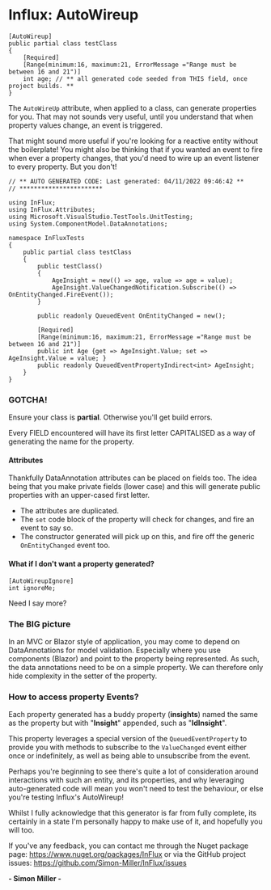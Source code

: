 ﻿# Influx: AutoWireup

```
[AutoWireup]
public partial class testClass
{
    [Required]
    [Range(minimum:16, maximum:21, ErrorMessage ="Range must be between 16 and 21")]
    int age; // ** all generated code seeded from THIS field, once project builds. **
}
```

The ```AutoWireUp``` attribute, when applied to a class, can generate properties for you.
That may not sounds very useful, until you understand that when property values change,
an event is triggered.

That might sound more useful if you're looking for a reactive entity without the boilerplate!
You might also be thinking that if you wanted an event to fire when ever a property changes,
that you'd need to wire up an event listener to every property.
But you don't!

```
// ** AUTO GENERATED CODE: Last generated: 04/11/2022 09:46:42 **
// ***********************

using InFlux;
using InFlux.Attributes;
using Microsoft.VisualStudio.TestTools.UnitTesting;
using System.ComponentModel.DataAnnotations;

namespace InFluxTests 
{
	public partial class testClass
	{
		public testClass()
		{
			AgeInsight = new(() => age, value => age = value);
			AgeInsight.ValueChangedNotification.Subscribe(() => OnEntityChanged.FireEvent());
		}

		public readonly QueuedEvent OnEntityChanged = new();

		[Required]
		[Range(minimum:16, maximum:21, ErrorMessage ="Range must be between 16 and 21")]
		public int Age {get => AgeInsight.Value; set => AgeInsight.Value = value; }
		public readonly QueuedEventPropertyIndirect<int> AgeInsight;
	}
}
```

### GOTCHA!
Ensure your class is **partial**.  Otherwise you'll get build errors.

Every FIELD encountered will have its first letter CAPITALISED as a way of generating
the name for the property.

#### Attributes
Thankfully DataAnnotation attributes can be placed on fields too.
The idea being that you make private fields (lower case) and this will generate public
properties with an upper-cased first letter.  
- The attributes are duplicated. 
- The ```set``` code block of the property will check for changes, and fire an event to say so.
- The constructor generated will pick up on this, and fire off the generic ```OnEntityChanged```
event too.  

#### What if I don't want a property generated?

```
[AutoWireupIgnore]
int ignoreMe;
```

Need I say more?

### The BIG picture

In an MVC or Blazor style of application, you may come to depend on DataAnnotations for
model validation.  Especially where you use components (Blazor) and point to the property
being represented.  As such, the data annotations need to be on a simple property.
We can therefore only hide complexity in the setter of the property.

### How to access property Events?

Each property generated has a buddy property (**insights**) named the same as the property but
with "**Insight**" appended, such as "**IdInsight**".

This property leverages a special version of the ```QueuedEventProperty``` to provide you
with methods to subscribe to the ```ValueChanged``` event either once or indefinitely, as
well as being able to unsubscribe from the event.

Perhaps you're beginning to see there's quite a lot of consideration around interactions with 
such an entity, and its properties, and why leveraging auto-generated code will mean you
won't need to test the behaviour, or else you're testing Influx's AutoWireup!

Whilst I fully acknowledge that this generator is far from fully complete, its certainly
in a state I'm personally happy to make use of it, and hopefully you will too.

If you've any feedback, you can contact me through the Nuget package page: 
https://www.nuget.org/packages/InFlux
or via the GitHub project issues: 
https://github.com/Simon-Miller/InFlux/issues


**&hyphen; Simon Miller &hyphen;**
